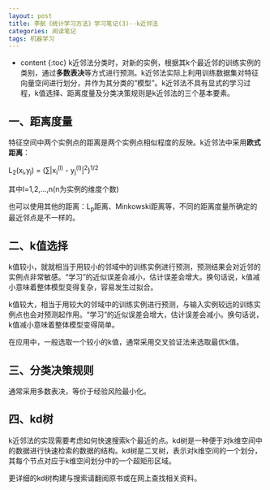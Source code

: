 ```yaml
---
layout: post
title: 李航《统计学习方法》学习笔记(3)--k近邻法
categories: 阅读笔记
tags: 机器学习
---
```


* content
{:toc}
k近邻法分类时，对新的实例，根据其k个最近邻的训练实例的类别，通过**多数表决**等方式进行预测。k近邻法实际上利用训练数据集对特征向量空间进行划分，并作为其分类的“模型”。k近邻法不具有显式的学习过程，k值选择、距离度量及分类决策规则是k近邻法的三个基本要素。



## 一、距离度量

特征空间中两个实例点的距离是两个实例点相似程度的反映。k近邻法中采用**欧式距离**：

L<sub>2</sub>(x<sub>i</sub>,y<sub>j</sub>) =  (∑\|x<sub>i</sub><sup>(l)</sup> - y<sub>j</sub><sup>(l)</sup>\|<sup>2</sup>)<sup>1/2</sup> 

其中l=1,2,...,n(n为实例的维度个数)

也可以使用其他的距离：L<sub>p</sub>距离、Minkowski距离等，不同的距离度量所确定的最近邻点是不一样的。



## 二、k值选择

k值较小，就就相当于用较小的邻域中的训练实例进行预测，预测结果会对近邻的实例点非常敏感。“学习”的近似误差会减小，估计误差会增大。换句话说，k值减小意味着整体模型变得复杂，容易发生过拟合。

k值较大，相当于用较大的邻域中的训练实例进行预测，与输入实例较远的训练实例点也会对预测起作用。“学习”的近似误差会增大，估计误差会减小。换句话说，k值减小意味着整体模型变得简单。

在应用中，一般选取一个较小的k值，通常采用交叉验证法来选取最优k值。



## 三、分类决策规则

通常采用多数表决，等价于经验风险最小化。



## 四、kd树

k近邻法的实现需要考虑如何快速搜索k个最近的点。kd树是一种便于对k维空间中的数据进行快速检索的数据的结构。kd树是二叉树，表示对k维空间的一个划分，其每个节点对应于k维空间划分中的一个超矩形区域。

更详细的kd树构建与搜索请翻阅原书或在网上查找相关资料。